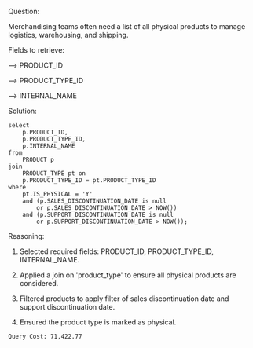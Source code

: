 Question: 

Merchandising teams often need a list of all physical products to manage logistics, warehousing, and shipping.

Fields to retrieve:

--> PRODUCT_ID

--> PRODUCT_TYPE_ID

--> INTERNAL_NAME

Solution:
```
select
	p.PRODUCT_ID,
	p.PRODUCT_TYPE_ID,
	p.INTERNAL_NAME
from
	PRODUCT p
join 
    PRODUCT_TYPE pt on
	p.PRODUCT_TYPE_ID = pt.PRODUCT_TYPE_ID
where
	pt.IS_PHYSICAL = 'Y'
	and (p.SALES_DISCONTINUATION_DATE is null
		or p.SALES_DISCONTINUATION_DATE > NOW())
	and (p.SUPPORT_DISCONTINUATION_DATE is null
		or p.SUPPORT_DISCONTINUATION_DATE > NOW());
```

 Reasoning:
 
1. Selected required fields: PRODUCT_ID, PRODUCT_TYPE_ID, INTERNAL_NAME.

2. Applied a join on 'product_type' to ensure all physical products are considered.
   
3. Filtered products to apply filter of sales discontinuation date and support discontinuation date.
   
4. Ensured the product type is marked as physical.

```
Query Cost: 71,422.77
```

